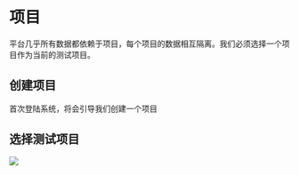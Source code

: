 # 项目

平台几乎所有数据都依赖于项目，每个项目的数据相互隔离。我们必须选择一个项目作为当前的测试项目。

## 创建项目
首次登陆系统，将会引导我们创建一个项目

## 选择测试项目
![](/assets/select_project.png)

